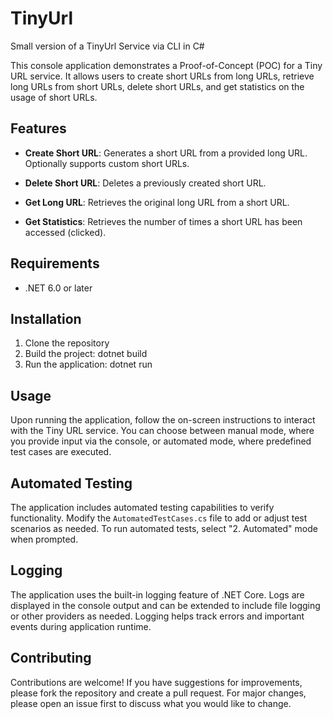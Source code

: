 # TinyUrl
Small version of a TinyUrl Service via CLI in C#

This console application demonstrates a Proof-of-Concept (POC) for a Tiny URL service. It allows users to create short URLs from long URLs, retrieve long URLs from short URLs, delete short URLs, and get statistics on the usage of short URLs.

## Features

- **Create Short URL**: Generates a short URL from a provided long URL. Optionally supports custom short URLs.
  
- **Delete Short URL**: Deletes a previously created short URL.
  
- **Get Long URL**: Retrieves the original long URL from a short URL.
  
- **Get Statistics**: Retrieves the number of times a short URL has been accessed (clicked).

## Requirements

- .NET 6.0 or later

## Installation

1. Clone the repository
2. Build the project: dotnet build
3. Run the application: dotnet run

## Usage

Upon running the application, follow the on-screen instructions to interact with the Tiny URL service. You can choose between manual mode, where you provide input via the console, or automated mode, where predefined test cases are executed.

## Automated Testing

The application includes automated testing capabilities to verify functionality. Modify the `AutomatedTestCases.cs` file to add or adjust test scenarios as needed. To run automated tests, select "2. Automated" mode when prompted.

## Logging

The application uses the built-in logging feature of .NET Core. Logs are displayed in the console output and can be extended to include file logging or other providers as needed. Logging helps track errors and important events during application runtime.

## Contributing

Contributions are welcome! If you have suggestions for improvements, please fork the repository and create a pull request. For major changes, please open an issue first to discuss what you would like to change.

